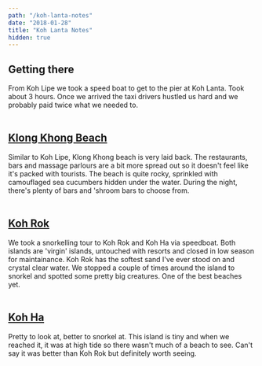 ```yaml
---
path: "/koh-lanta-notes"
date: "2018-01-28"
title: "Koh Lanta Notes"
hidden: true
---
```

## Getting there

From Koh Lipe we took a speed boat to get to the pier at Koh Lanta. Took about 3 hours. Once we arrived the taxi drivers hustled us hard and we probably paid twice what we needed to.
<br></br>

## [Klong Khong Beach](https://www.google.co.th/maps/@7.5712447,99.02995,16z)

Similar to Koh Lipe, Klong Khong beach is very laid back. The restaurants, bars and massage parlours are a bit more spread out so it doesn't feel like it's packed with tourists. The beach is quite rocky, sprinkled with camouflaged sea cucumbers hidden under the water. During the night, there's plenty of bars and 'shroom bars to choose from.
<br></br>

## [Koh Rok](https://www.google.co.th/maps/place/Koh+Rok+Yai+Beach/@7.2170081,99.0480757,14z/data=!4m5!3m4!1s0x304e70fd745241cb:0x37ae8d50f546a661!8m2!3d7.2170028!4d99.0655905)

We took a snorkelling tour to Koh Rok and Koh Ha via speedboat. Both islands are 'virgin' islands, untouched with resorts and closed in low season for maintainance. Koh Rok has the softest sand I've ever stood on and crystal clear water. We stopped a couple of times around the island to snorkel and spotted some pretty big creatures. One of the best beaches yet. 
<br></br>

## [Koh Ha](https://www.google.co.th/search?q=koh%20ha&oq=koh+ha&aqs=chrome..69i57j69i60l3j0l2.806j0j9&sourceid=chrome&ie=UTF-8&npsic=0&rflfq=1&rlha=0&tbm=lcl&rldimm=5010437758996505122&ved=0ahUKEwjfsqHr2vrYAhWMuI8KHTpVCZsQvS4ILDAA&rldoc=1&tbs=lrf:!3sIAE,lf:1,lf_ui:1#rldoc=1&rlfi=hd:;si:,8.082288325644877,98.5759598769531;mv:!1m3!1d807768.9209412555!2d99.529674!3d8.425833350000001!3m2!1i973!2i614!4f13.1)

Pretty to look at, better to snorkel at. This island is tiny and when we reached it, it was at high tide so there wasn't much of a beach to see. Can't say it was better than Koh Rok but definitely worth seeing.
